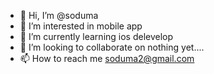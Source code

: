 - 👋 Hi, I’m @soduma
- 👀 I’m interested in mobile app
- 🌱 I’m currently learning ios delevelop
- 💞️ I’m looking to collaborate on nothing yet....
- 📫 How to reach me soduma2@gmail.com

<!---
soduma/soduma is a ✨ special ✨ repository because its `README.md` (this file) appears on your GitHub profile.
You can click the Preview link to take a look at your changes.
--->
